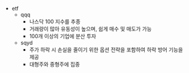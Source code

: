 - etf
	- qqq
		- 나스닥 100 지수를 추종
		- 거래량이 많아 유동성이 높으며, 쉽게 매수 및 매도가 가능
		- 100개 이상의 기업에 분산 투자
	- sqyd
		- 주가 하락 시 손실을 줄이기 위한 옵션 전략을 포함하여 하락 방어 기능을 제공
		- 대형주와 중형주에 집중